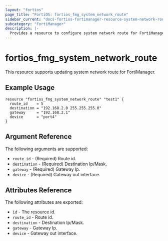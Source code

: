 ```yaml
---
layout: "fortios"
page_title: "FortiOS: fortios_fmg_system_network_route"
sidebar_current: "docs-fortios-fortimanager-resource-system-network-route"
subcategory: "FortiManager"
description: |-
  Provides a resource to configure system network route for FortiManager.
---
```


# fortios_fmg_system_network_route
This resource supports updating system network route for FortiManager.

## Example Usage
```hcl
resource "fortios_fmg_system_network_route" "test1" {
  route_id    = 5
  destination = "192.168.2.0 255.255.255.0"
  gateway     = "192.168.2.1"
  device      = "port4"
}
```

## Argument Reference
The following arguments are supported:

* `route_id` - (Required) Route id.
* `destination` - (Required) Destination Ip/Mask.
* `gateway` - (Required) Gateway Ip.
* `device` - (Required) Gateway out interface.

## Attributes Reference
The following attributes are exported:

* `id` - The resource id.
* `route_id` - Route id.
* `destination` - Destination Ip/Mask.
* `gateway` - Gateway Ip.
* `device` - Gateway out interface.
